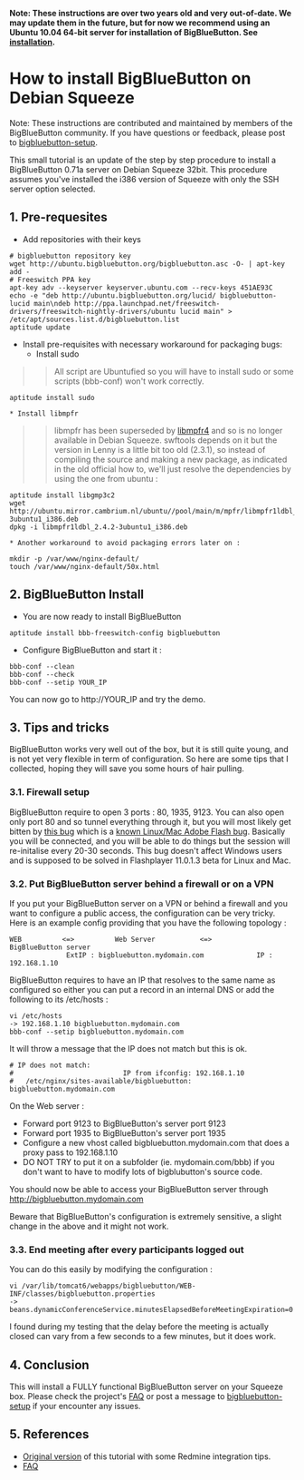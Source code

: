 **Note: These instructions are over two years old and very out-of-date.  We may update them in the future, but for now we recommend using an Ubuntu 10.04 64-bit server for installation of BigBlueButton.  See [installation](Installation.md).**

# How to install BigBlueButton on Debian Squeeze #



Note: These instructions are contributed and maintained by members of the BigBlueButton community.  If you have questions or feedback, please post to [bigbluebutton-setup](http://groups.google.com/group/bigbluebutton-setup/topics?gvc=2).

This small tutorial is an update of the step by step procedure to install a BigBlueButton 0.71a server on Debian Squeeze 32bit. This procedure assumes you've installed the i386 version of Squeeze with only the SSH server option selected.

## 1. Pre-requesites ##

  * Add repositories with their keys
```
# bigbluebutton repository key
wget http://ubuntu.bigbluebutton.org/bigbluebutton.asc -O- | apt-key add -
# Freeswitch PPA key
apt-key adv --keyserver keyserver.ubuntu.com --recv-keys 451AE93C
echo -e "deb http://ubuntu.bigbluebutton.org/lucid/ bigbluebutton-lucid main\ndeb http://ppa.launchpad.net/freeswitch-drivers/freeswitch-nightly-drivers/ubuntu lucid main" > /etc/apt/sources.list.d/bigbluebutton.list
aptitude update
```
  * Install pre-requisites with necessary workaround for packaging bugs:
    * Install sudo
> > All script are Ubuntufied so you will have to install sudo or some scripts (bbb-conf) won't work correctly.
```
aptitude install sudo
```
    * Install libmpfr
> > libmpfr has been superseded by [libmpfr4](http://packages.qa.debian.org/m/mpfr/news/20110223T163917Z.html) and so is no longer available in Debian Squeeze. swftools depends on it but the version in Lenny is a little bit too old (2.3.1), so instead of compiling the source and making a new package, as indicated in the old official how to, we'll just resolve the dependencies by using the one from ubuntu :
```
aptitude install libgmp3c2
wget http://ubuntu.mirror.cambrium.nl/ubuntu//pool/main/m/mpfr/libmpfr1ldbl_2.4.2-3ubuntu1_i386.deb
dpkg -i libmpfr1ldbl_2.4.2-3ubuntu1_i386.deb
```
    * Another workaround to avoid packaging errors later on :
```
mkdir -p /var/www/nginx-default/
touch /var/www/nginx-default/50x.html
```


## 2. BigBlueButton Install ##

  * You are now ready to install BigBlueButton
```
aptitude install bbb-freeswitch-config bigbluebutton
```
  * Configure BigBlueButton and start it :
```
bbb-conf --clean
bbb-conf --check
bbb-conf --setip YOUR_IP
```

You can now go to http://YOUR_IP and try the demo.

## 3. Tips and tricks ##

BigBlueButton works very well out of the box, but it is still quite young, and is not yet very flexible in term of configuration. So here are some tips that I collected, hoping they will save you some hours of hair pulling.

### 3.1. Firewall setup ###

BigBlueButton require to open 3 ports : 80, 1935, 9123. You can also open only port 80 and so tunnel everything through it, but you will most likely get bitten by [this bug](http://code.google.com/p/bigbluebutton/issues/detail?id=785) which is a [known Linux/Mac Adobe Flash bug](https://bugs.adobe.com/jira/browse/FP-4797). Basically you will be connected, and you will be able to do things but the session will re-initalise every 20-30 seconds. This bug doesn't affect Windows users and is supposed to be solved in Flashplayer 11.0.1.3 beta for Linux and Mac.

### 3.2. Put BigBlueButton server behind a firewall or on a VPN ###

If you put your BigBlueButton server on a VPN or behind a firewall and you want to configure a public access, the configuration can be very tricky. Here is an example config providing that you have the following topology :

```
WEB          <=>          Web Server           <=>          BigBlueButton server
              ExtIP : bigbluebutton.mydomain.com             IP : 192.168.1.10
```

BigBlueButton requires to have an IP that resolves to the same name as configured so either you can put a record in an internal DNS or add the following to its /etc/hosts :
```
vi /etc/hosts
-> 192.168.1.10	bigbluebutton.mydomain.com
bbb-conf --setip bigbluebutton.mydomain.com
```
It will throw a message that the IP does not match but this is ok.
```
# IP does not match:
#                           IP from ifconfig: 192.168.1.10
#   /etc/nginx/sites-available/bigbluebutton: bigbluebutton.mydomain.com
```

On the Web server :
  * Forward port 9123 to BigBlueButton's server port 9123
  * Forward port 1935 to BigBlueButton's server port 1935
  * Configure a new vhost called bigbluebutton.mydomain.com that does a proxy pass to 192.168.1.10
  * DO NOT TRY to put it on a subfolder (ie. mydomain.com/bbb) if you don't want to have to modify lots of bigblubutton's source code.

You should now be able to access your BigBlueButton server through http://bigbluebutton.mydomain.com

Beware that BigBlueButton's configuration is extremely sensitive, a slight change in the above and it might not work.

### 3.3. End meeting after every participants logged out ###

You can do this easily by modifying the configuration :
```
vi /var/lib/tomcat6/webapps/bigbluebutton/WEB-INF/classes/bigbluebutton.properties
-> beans.dynamicConferenceService.minutesElapsedBeforeMeetingExpiration=0
```
I found during my testing that the delay before the meeting is actually closed can vary from a few seconds to a few minutes, but it does work.

## 4. Conclusion ##

This will install a FULLY functional BigBlueButton server on your Squeeze box. Please check the project's [FAQ](FAQ.md) or post a message to [bigbluebutton-setup](http://groups.google.com/group/bigbluebutton-setup/topics?gvc=2) if your encounter any issues.

## 5. References ##

  * [Original version](https://redmine.personalized-software.ie/projects/opensource/wiki/BigBlueButton_Debian_Squeeze) of this tutorial with some Redmine integration tips.
  * [FAQ](FAQ.md)
